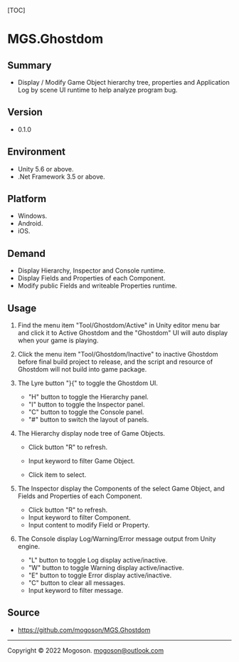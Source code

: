 [TOC]

# MGS.Ghostdom

## Summary
- Display / Modify Game Object hierarchy tree, properties and Application Log by scene UI runtime to help analyze program bug.

## Version

- 0.1.0

## Environment
- Unity 5.6 or above.
- .Net Framework 3.5 or above.

## Platform
- Windows.
- Android.
- iOS.

## Demand
- Display Hierarchy, Inspector and Console runtime.
- Display Fields and Properties of each Component.
- Modify public Fields and writeable Properties runtime.

## Usage

1. Find the menu item "Tool/Ghostdom/Active" in Unity editor menu bar and click it to Active Ghostdom and the "Ghostdom" UI will auto display when your game is playing.
2. Click the menu item "Tool/Ghostdom/Inactive" to inactive Ghostdom before final build project to release, and the script and resource of Ghostdom will not build into game package.
3. The Lyre button "}{" to toggle the Ghostdom  UI.

   - "H" button to toggle the Hierarchy panel.
   - "I" button to toggle the Inspector panel.
   - "C" button to toggle the Console panel.
   - "#" button to switch the layout of panels.
4. The Hierarchy display node tree of Game Objects.

   - Click button "R" to refresh.

   - Input keyword to filter Game Object.
   - Click item to select.
5. The Inspector display the Components of the select Game Object, and Fields and Properties of each Component.

   - Click button "R" to refresh.
   - Input keyword to filter Component.
   - Input content to modify Field or Property.
6. The Console display Log/Warning/Error message output from Unity engine.

   - "L" button to toggle Log display active/inactive.
   - "W" button to toggle Warning display active/inactive.
   - "E" button to toggle Error display active/inactive.
   - "C" button to clear all messages.
   - Input keyword to filter message.

## Source

- https://github.com/mogoson/MGS.Ghostdom

------

Copyright © 2022 Mogoson.	mogoson@outlook.com
